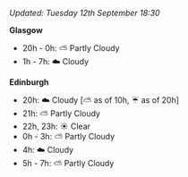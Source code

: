 *Updated: Tuesday 12th September 18:30*

**Glasgow**

* 20h - 0h: :partly_sunny: Partly Cloudy
* 1h - 7h: :cloud: Cloudy

**Edinburgh**

* 20h: :cloud: Cloudy [:partly_sunny: as of 10h, :umbrella: as of 20h]
* 21h: :partly_sunny: Partly Cloudy
* 22h, 23h: :sunny: Clear
* 0h - 3h: :partly_sunny: Partly Cloudy
* 4h: :cloud: Cloudy
* 5h - 7h: :partly_sunny: Partly Cloudy
